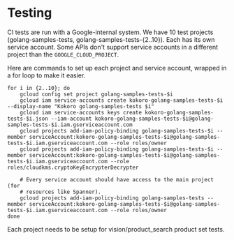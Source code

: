 # Testing

CI tests are run with a Google-internal system. We have 10 test projects
(golang-samples-tests, golang-samples-tests-{2..10}). Each has its own service
account. Some APIs don't support service accounts in a different project than
the `GOOGLE_CLOUD_PROJECT`.

Here are commands to set up each project and service account, wrapped in a for
loop to make it easier.

```
for i in {2..10}; do
    gcloud config set project golang-samples-tests-$i    
    gcloud iam service-accounts create kokoro-golang-samples-tests-$i --display-name "Kokoro golang-samples-tests $i"
    gcloud iam service-accounts keys create kokoro-golang-samples-tests-$i.json --iam-account kokoro-golang-samples-tests-$i@golang-samples-tests-$i.iam.gserviceaccount.com
    gcloud projects add-iam-policy-binding golang-samples-tests-$i --member serviceAccount:kokoro-golang-samples-tests-$i@golang-samples-tests-$i.iam.gserviceaccount.com --role roles/owner
    gcloud projects add-iam-policy-binding golang-samples-tests-$i --member serviceAccount:kokoro-golang-samples-tests-$i@golang-samples-tests-$i.iam.gserviceaccount.com --role roles/cloudkms.cryptoKeyEncrypterDecrypter

    # Every service account should have access to the main project (for
    # resources like Spanner).
    gcloud projects add-iam-policy-binding golang-samples-tests --member serviceAccount:kokoro-golang-samples-tests-$i@golang-samples-tests-$i.iam.gserviceaccount.com --role roles/owner
done
```

Each project needs to be setup for vision/product_search product set tests.